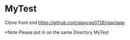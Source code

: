 # MyTest
Clone front end
https://github.com/ajaycee0728/reactapp

*Note
Please put in on the same Directory MyTest 

